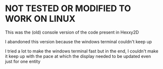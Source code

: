 # NOT TESTED OR MODIFIED TO WORK ON LINUX

This was the (old) console version of the code present in Hexxy2D

I abandoned this version because the windows terminal couldn't keep up

I tried a lot to make the windows terminal fast but in the end, I couldn't make it keep up with the pace at which the display needed to be updated even just for one entity